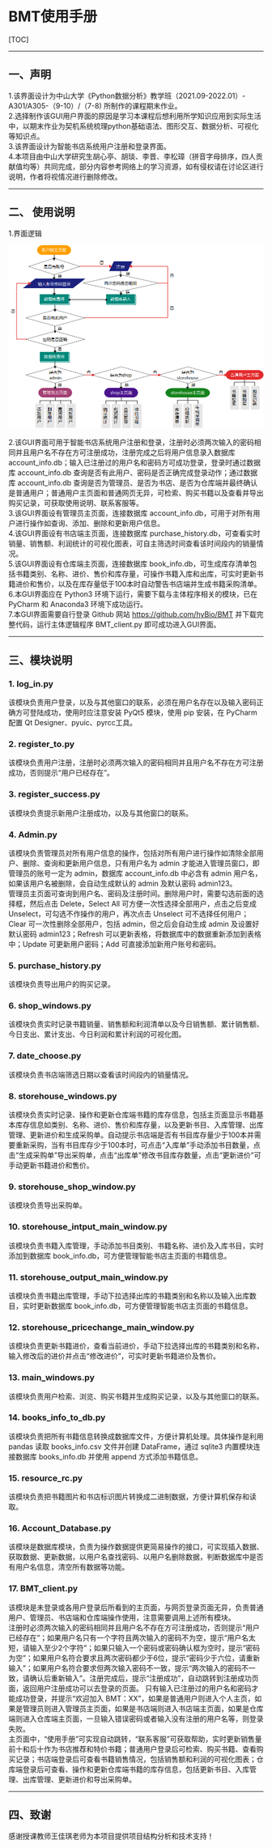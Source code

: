 # BMT使用手册  

[TOC]

***

## 一、声明  

1.该界面设计为中山大学《Python数据分析》教学班（2021.09-2022.01）-A301/A305-（9-10）/（7-8) 所制作的课程期末作业。  
2.选择制作该GUI用户界面的原因是学习本课程后想利用所学知识应用到实际生活中，以期末作业为契机系统梳理python基础语法、图形交互、数据分析、可视化等知识点。  
3.该界面设计为智能书店系统用户注册和登录界面。  
4.本项目由中山大学研究生胡心亭、胡琰、李晋、李松璋（拼音字母排序，四人贡献值均等）共同完成，部分内容参考网络上的学习资源，如有侵权请在讨论区进行说明，作者将视情况进行删除修改。  

***

## 二、 使用说明  

1.界面逻辑  

![image-业务逻辑](https://github.com/hyBio/BMT/blob/master/%E4%B8%9A%E5%8A%A1%E9%80%BB%E8%BE%91.png)

2.该GUI界面可用于智能书店系统用户注册和登录，注册时必须两次输入的密码相同并且用户名不存在方可注册成功，注册完成之后将用户信息录入数据库 account_info.db；输入已注册过的用户名和密码方可成功登录，登录时通过数据库 account_info.db 查询是否有此用户、密码是否正确完成登录动作；通过数据库 account_info.db 查询是否为管理员、是否为书店、是否为仓库端并最终确认是普通用户；普通用户主页面和普通网页无异，可检索、购买书籍以及查看并导出购买记录，可获取使用说明、联系客服等。  
3.该GUI界面设有管理员主页面，连接数据库 account_info.db，可用于对所有用户进行操作如查询、添加、删除和更新用户信息。  
4.该GUI界面设有书店端主页面，连接数据库 purchase_history.db，可查看实时销量、销售额、利润统计的可视化图表，可自主筛选时间查看该时间段内的销量情况。  
5.该GUI界面设有仓库端主页面，连接数据库 book_info.db，可生成库存清单包括书籍类别、名称、进价、售价和库存量，可操作书籍入库和出库，可实时更新书籍进价和售价，以及在库存量低于100本时自动警告书店端并生成书籍采购清单。  
6.本GUI界面应在 Python3 环境下运行，需要下载与主体程序相关的模块，已在 PyCharm 和 Anaconda3 环境下成功运行。   
7.本GUI界面需要自行登录 Github 网站 https://github.com/hyBio/BMT 并下载完整代码，运行主体逻辑程序 BMT_client.py 即可成功进入GUI界面。  

***

## 三、模块说明

### 1. log_in.py  

该模块负责用户登录，以及与其他窗口的联系，必须在用户名存在以及输入密码正确方可登陆成功，使用时应注意安装 PyQt5 模块，使用 pip 安装，在 PyCharm 配置 Qt Designer、pyuic、pyrcc工具。  

### 2. register_to.py  

该模块负责用户注册，注册时必须两次输入的密码相同并且用户名不存在方可注册成功，否则提示“用户已经存在”。  

### 3. register_success.py  

该模块负责提示新用户注册成功，以及与其他窗口的联系。  

### 4. Admin.py  

该模块负责管理员对所有用户信息的操作，包括对所有用户进行操作如清除全部用户、删除、查询和更新用户信息，只有用户名为 admin 才能进入管理员窗口，即管理员的账号一定为 admin，数据库 account_info.db 中必含有 admin 用户名，如果该用户名被删除，会自动生成默认的 admin 及默认密码 admin123。  
管理员主页面可查询到用户名、密码及注册时间。删除用户时，需要勾选前面的选择框，然后点击 Delete，Select All 可方便一次性选择全部用户，点击之后变成 Unselect，可勾选不作操作的用户，再次点击 Unselect 可不选择任何用户；Clear 可一次性删除全部用户，包括 admin，但之后会自动生成 admin 及设置好默认密码 admin123；Refresh 可以更新表格，将数据库中的数据重新添加到表格中；Update 可更新用户密码；Add 可直接添加新用户账号和密码。 

### 5. purchase_history.py  

该模块负责导出用户的购买记录。  

### 6. shop_windows.py  

该模块负责实时记录书籍销量、销售额和利润清单以及今日销售额、累计销售额、今日支出、累计支出、今日利润和累计利润的可视化图。 

### 7. date_choose.py  

该模块负责书店端筛选日期以查看该时间段内的销量情况。 

### 8. storehouse_windows.py  

该模块负责实时记录、操作和更新仓库端书籍的库存信息，包括主页面显示书籍基本库存信息如类别、名称、进价、售价和库存量，以及更新书目、入库管理、出库管理、更新进价和生成采购单。自动提示书店端是否有书目库存量少于100本并需要重新采购，当有书目库存少于100本时，可点击“入库单”手动添加书目数量，点击“生成采购单”导出采购单，点击“出库单”修改书目库存数量，点击“更新进价”可手动更新书籍进价和售价。  

### 9. storehouse_shop_window.py  

该模块负责导出采购单。  

### 10. storehouse_intput_main_window.py  

该模块负责书籍入库管理，手动添加书目类别、书籍名称、进价及入库书目，实时添加到数据库 book_info.db，可方便管理智能书店主页面的书籍信息。  

### 11. storehouse_output_main_window.py  

该模块负责书籍出库管理，手动下拉选择出库的书籍类别和名称以及输入出库数目，实时更新数据库 book_info.db，可方便管理智能书店主页面的书籍信息。  

### 12. storehouse_pricechange_main_window.py  

该模块负责更新书籍进价，查看当前进价，手动下拉选择出库的书籍类别和名称，输入修改后的进价并点击“修改进价”，可实时更新书籍进价及售价。  

### 13. main_windows.py  

该模块负责用户检索、浏览、购买书籍并生成购买记录，以及与其他窗口的联系。  

### 14. books_info_to_db.py  

该模块负责把所有书籍信息转换成数据库文件，方便计算机处理。具体操作是利用 pandas 读取 books_info.csv 文件并创建 DataFrame，通过 sqlite3 内置模块连接数据库 books_info.db 并使用 append 方式添加书籍信息。  

### 15. resource_rc.py  

该模块负责把书籍图片和书店标识图片转换成二进制数据，方便计算机保存和读取。  

### 16. Account_Database.py  

该模块是数据库模块，负责为操作数据提供更简易操作的接口，可实现插入数据、获取数据、更新数据，以用户名查找密码、以用户名删除数据，判断数据库中是否有用户名信息，清空所有数据等功能。  

### 17. BMT_client.py  

该模块是未登录或各用户登录后所看到的主页面，与网页登录页面无异，负责普通用户、管理员、书店端和仓库端操作使用，注意需要调用上述所有模块。  
注册时必须两次输入的密码相同并且用户名不存在方可注册成功，否则提示“用户已经存在”；如果用户名只有一个字符且两次输入的密码不为空，提示“用户名太短，请输入至少2个字符”；如果只输入一个密码或密码确认框为空时，提示“密码为空”；如果用户名符合要求且两次密码都少于6位，提示“密码少于六位，请重新输入”；如果用户名符合要求但两次输入密码不一致，提示“两次输入的密码不一致，请确认后重新输入”。注册完成后，提示“注册成功”，自动跳转到注册成功页面，返回用户注册成功可以去登录的页面。
只有输入已注册过的用户名和密码才能成功登录，并提示“欢迎加入 BMT：XX”，如果是普通用户则进入个人主页，如果是管理员则进入管理员主页面，如果是书店端则进入书店端主页面，如果是仓库端则进入仓库端主页面，一旦输入错误密码或者输入没有注册的用户名等，则登录失败。  
主页面中，“使用手册”可实现自动跳转，“联系客服”可获取帮助，实时更新销售量前十和后十作为书店推荐和特价书籍；普通用户登录后可检索、购买书籍、查看购买记录；书店端登录后可查看书籍销售情况，包括销售额和利润的可视化图表；仓库端登录后可查看、操作和更新仓库端书籍的库存信息，包括更新书目、入库管理、出库管理、更新进价和导出采购单。  

***

## 四、致谢  

感谢授课教师王佳琪老师为本项目提供项目结构分析和技术支持！  

